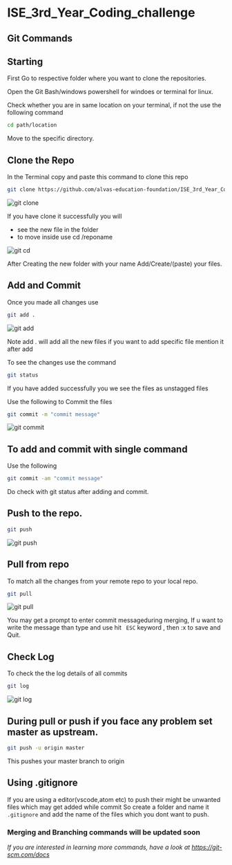 # ISE_3rd_Year_Coding_challenge

## Git Commands

## Starting
First Go to respective folder where you want to clone the repositories.

Open the Git Bash/windows powershell for windoes or terminal for linux. 

Check whether you are in same location on your terminal, if not the use the following command

```bash
cd path/location

```
Move to the specific directory.

## Clone the Repo

In the Terminal copy and paste this command to clone this repo

```bash
git clone https://github.com/alvas-education-foundation/ISE_3rd_Year_Coding_challenge.git
```
![git clone](https://user-images.githubusercontent.com/33172934/82408514-57a74b00-9a89-11ea-9ad3-d345be3818f7.png)

If you have clone it successfully you will
 - see the new file in the folder
 - to move inside use cd /reponame
 
 ![git cd](https://user-images.githubusercontent.com/33172934/82408762-ef0c9e00-9a89-11ea-9b12-944bb8652866.png)

After Creating the new folder with your name Add/Create/(paste) your files.

## Add and Commit
Once you made all changes use
```bash
git add .
```
![git add](https://user-images.githubusercontent.com/33172934/82408583-7efe1800-9a89-11ea-8130-b33ae2a41cad.png)

Note add . will add all the new files if you want to add specific file mention it after add

To see the changes use the command
```bash
git status
```
If you have added successfully you we see the files as unstagged files

Use the following to Commit the files

```bash
git commit -m "commit message"
```
![git commit](https://user-images.githubusercontent.com/33172934/82408603-8e7d6100-9a89-11ea-9bc1-da9bcff7287d.png)


## To add and commit with single command
Use the following 

```bash
git commit -am "commit message"
```

Do check with git status after adding and commit.

## Push to the repo.

```bash
git push
```
![git push](https://user-images.githubusercontent.com/33172934/82408636-a2c15e00-9a89-11ea-9350-965463746147.png)


## Pull from repo
To match all the changes from your remote repo to your local repo.

```bash
git pull
```
![git pull](https://user-images.githubusercontent.com/33172934/82408715-d13f3900-9a89-11ea-972a-57e553612478.png)

You may get a prompt to enter commit messageduring merging, If u want to write the message than type and use hit ``` ESC``` keyword , then :x to save and Quit.


## Check Log
To check the the log details of all commits 

```bash
git log
```
![git log](https://user-images.githubusercontent.com/33172934/82408663-b240a700-9a89-11ea-97e8-eb7092670e38.png)

## During pull or push if you face any problem set master as upstream.

```bash
git push -u origin master
```
This  pushes your master branch to origin


## Using .gitignore
If you are using a editor(vscode,atom etc) to push their might be unwanted files which may get added while commit
So create a folder and name it ```.gitignore``` and add the name of the files which you dont want to push.



### Merging and Branching commands will be updated soon

<em> If you are interested in learning more commands, have a look at https://git-scm.com/docs </em>
